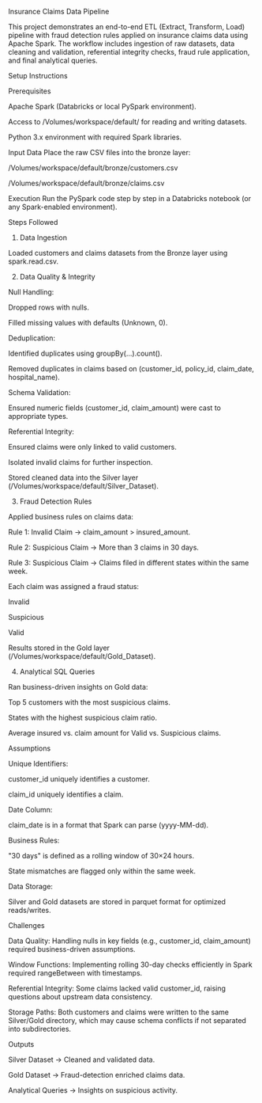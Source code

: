 Insurance Claims Data Pipeline

This project demonstrates an end-to-end ETL (Extract, Transform, Load) pipeline with fraud detection rules applied on insurance claims data using Apache Spark. The workflow includes ingestion of raw datasets, data cleaning and validation, referential integrity checks, fraud rule application, and final analytical queries.

Setup Instructions

Prerequisites

Apache Spark (Databricks or local PySpark environment).

Access to /Volumes/workspace/default/ for reading and writing datasets.

Python 3.x environment with required Spark libraries.

Input Data
Place the raw CSV files into the bronze layer:

/Volumes/workspace/default/bronze/customers.csv

/Volumes/workspace/default/bronze/claims.csv

Execution
Run the PySpark code step by step in a Databricks notebook (or any Spark-enabled environment).

Steps Followed
1. Data Ingestion

Loaded customers and claims datasets from the Bronze layer using spark.read.csv.

2. Data Quality & Integrity

Null Handling:

Dropped rows with nulls.

Filled missing values with defaults (Unknown, 0).

Deduplication:

Identified duplicates using groupBy(...).count().

Removed duplicates in claims based on (customer_id, policy_id, claim_date, hospital_name).

Schema Validation:

Ensured numeric fields (customer_id, claim_amount) were cast to appropriate types.

Referential Integrity:

Ensured claims were only linked to valid customers.

Isolated invalid claims for further inspection.

Stored cleaned data into the Silver layer (/Volumes/workspace/default/Silver_Dataset).

3. Fraud Detection Rules

Applied business rules on claims data:

Rule 1: Invalid Claim → claim_amount > insured_amount.

Rule 2: Suspicious Claim → More than 3 claims in 30 days.

Rule 3: Suspicious Claim → Claims filed in different states within the same week.

Each claim was assigned a fraud status:

Invalid

Suspicious

Valid

Results stored in the Gold layer (/Volumes/workspace/default/Gold_Dataset).

4. Analytical SQL Queries

Ran business-driven insights on Gold data:

Top 5 customers with the most suspicious claims.

States with the highest suspicious claim ratio.

Average insured vs. claim amount for Valid vs. Suspicious claims.

Assumptions

Unique Identifiers:

customer_id uniquely identifies a customer.

claim_id uniquely identifies a claim.

Date Column:

claim_date is in a format that Spark can parse (yyyy-MM-dd).

Business Rules:

"30 days" is defined as a rolling window of 30×24 hours.

State mismatches are flagged only within the same week.

Data Storage:

Silver and Gold datasets are stored in parquet format for optimized reads/writes.

Challenges

Data Quality: Handling nulls in key fields (e.g., customer_id, claim_amount) required business-driven assumptions.

Window Functions: Implementing rolling 30-day checks efficiently in Spark required rangeBetween with timestamps.

Referential Integrity: Some claims lacked valid customer_id, raising questions about upstream data consistency.

Storage Paths: Both customers and claims were written to the same Silver/Gold directory, which may cause schema conflicts if not separated into subdirectories.

Outputs

Silver Dataset → Cleaned and validated data.

Gold Dataset → Fraud-detection enriched claims data.

Analytical Queries → Insights on suspicious activity.
